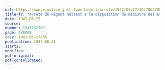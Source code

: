 ```yaml
---
url: https://www.ejustice.just.fgov.be/eli/arrete/1947/06/27/1947062705/justel
title-fr: "Arrêté du Régent mettant à la disposition du ministre des affaires économiques et des classes moyennes une somme de 50.000.000 de francs en vue de l'attribution de subventions aux producteurs d'engrais azotes"
date: 1947-06-27
source:
number: 1947062705
page: 888888
case: 1947-06-27/05
publication: 1947-08-31
starts:
modifies:
pdf-original:
pdf-consolidated:
---
```


